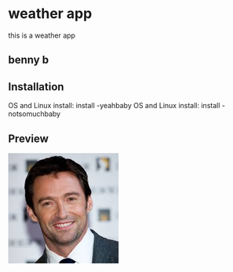 # weather app
this is a weather app
## benny b
## Installation
OS and Linux install: install -yeahbaby
OS and Linux install: install -notsomuchbaby
## Preview
![Picture of finished project](download.jpg)
